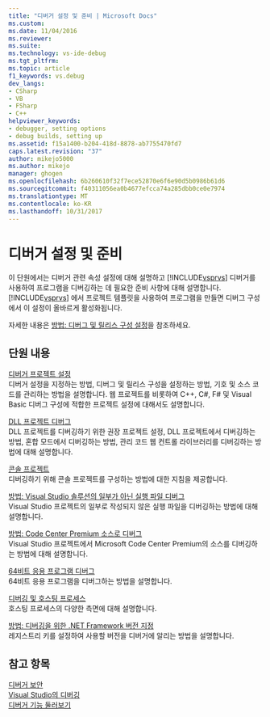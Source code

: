 ```yaml
---
title: "디버거 설정 및 준비 | Microsoft Docs"
ms.custom: 
ms.date: 11/04/2016
ms.reviewer: 
ms.suite: 
ms.technology: vs-ide-debug
ms.tgt_pltfrm: 
ms.topic: article
f1_keywords: vs.debug
dev_langs:
- CSharp
- VB
- FSharp
- C++
helpviewer_keywords:
- debugger, setting options
- debug builds, setting up
ms.assetid: f15a1400-b204-418d-8878-ab7755470fd7
caps.latest.revision: "37"
author: mikejo5000
ms.author: mikejo
manager: ghogen
ms.openlocfilehash: 6b260610f32f7ece52870e6f6e90d5b0986b61d6
ms.sourcegitcommit: f40311056ea0b4677efcca74a285dbb0ce0e7974
ms.translationtype: MT
ms.contentlocale: ko-KR
ms.lasthandoff: 10/31/2017
---
```

# <a name="debugger-settings-and-preparation"></a>디버거 설정 및 준비
이 단원에서는 디버거 관련 속성 설정에 대해 설명하고 [!INCLUDE[vsprvs](../code-quality/includes/vsprvs_md.md)] 디버거를 사용하여 프로그램을 디버깅하는 데 필요한 준비 사항에 대해 설명합니다. [!INCLUDE[vsprvs](../code-quality/includes/vsprvs_md.md)] 에서 프로젝트 템플릿을 사용하여 프로그램을 만들면 디버그 구성에서 이 설정이 올바르게 활성화됩니다.  
  
 자세한 내용은 [방법: 디버그 및 릴리스 구성 설정](../debugger/how-to-set-debug-and-release-configurations.md)을 참조하세요.  
  
## <a name="in-this-section"></a>단원 내용  
 [디버거 프로젝트 설정](../debugger/debugger-project-settings.md)  
 디버거 설정을 지정하는 방법, 디버그 및 릴리스 구성을 설정하는 방법, 기호 및 소스 코드를 관리하는 방법을 설명합니다. 웹 프로젝트를 비롯하여 C++, C#, F# 및 Visual Basic 디버그 구성에 적합한 프로젝트 설정에 대해서도 설명합니다.  
  
 [DLL 프로젝트 디버그](../debugger/debugging-dll-projects.md)  
 DLL 프로젝트를 디버깅하기 위한 권장 프로젝트 설정, DLL 프로젝트에서 디버깅하는 방법, 혼합 모드에서 디버깅하는 방법, 관리 코드 웹 컨트롤 라이브러리를 디버깅하는 방법에 대해 설명합니다.  
  
 [콘솔 프로젝트](../debugger/debugging-preparation-console-projects.md)  
 디버깅하기 위해 콘솔 프로젝트를 구성하는 방법에 대한 지침을 제공합니다.   
  
 [방법: Visual Studio 솔루션의 일부가 아닌 실행 파일 디버그](../debugger/how-to-debug-an-executable-not-part-of-a-visual-studio-solution.md)  
 Visual Studio 프로젝트의 일부로 작성되지 않은 실행 파일을 디버깅하는 방법에 대해 설명합니다.  
  
 [방법: Code Center Premium 소스로 디버그](../debugger/how-to-debug-with-code-center-premium-source.md)  
 Visual Studio 프로젝트에서 Microsoft Code Center Premium의 소스를 디버깅하는 방법에 대해 설명합니다.  
  
 [64비트 응용 프로그램 디버그](../debugger/debug-64-bit-applications.md)  
 64비트 응용 프로그램을 디버그하는 방법을 설명합니다.  
  
 [디버깅 및 호스팅 프로세스](../debugger/debugging-and-the-hosting-process.md)  
 호스팅 프로세스의 다양한 측면에 대해 설명합니다.  
  
 [방법: 디버깅을 위한 .NET Framework 버전 지정](../debugger/how-to-specify-a-dotnet-framework-version-for-debugging.md)  
 레지스트리 키를 설정하여 사용할 버전을 디버거에 알리는 방법을 설명합니다.  
  
## <a name="see-also"></a>참고 항목  
 [디버거 보안](../debugger/debugger-security.md)  
 [Visual Studio의 디버깅](../debugger/index.md)  
 [디버거 기능 둘러보기](../debugger/debugger-feature-tour.md)